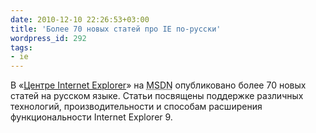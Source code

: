 ```yaml
---
date: 2010-12-10 22:26:53+03:00
title: 'Более 70 новых статей про IE по-русски'
wordpress_id: 292
tags:
- ie
---
```


В «[Центре Internet Explorer][1]» на <abbr title="Microsoft Developer Network">MSDN</abbr> опубликовано более 70 новых статей на русском языке. Статьи посвящены поддержке различных технологий, производительности и способам расширения функциональности Internet Explorer 9.

[1]: http://msdn.microsoft.com/ru-ru/ie/default
